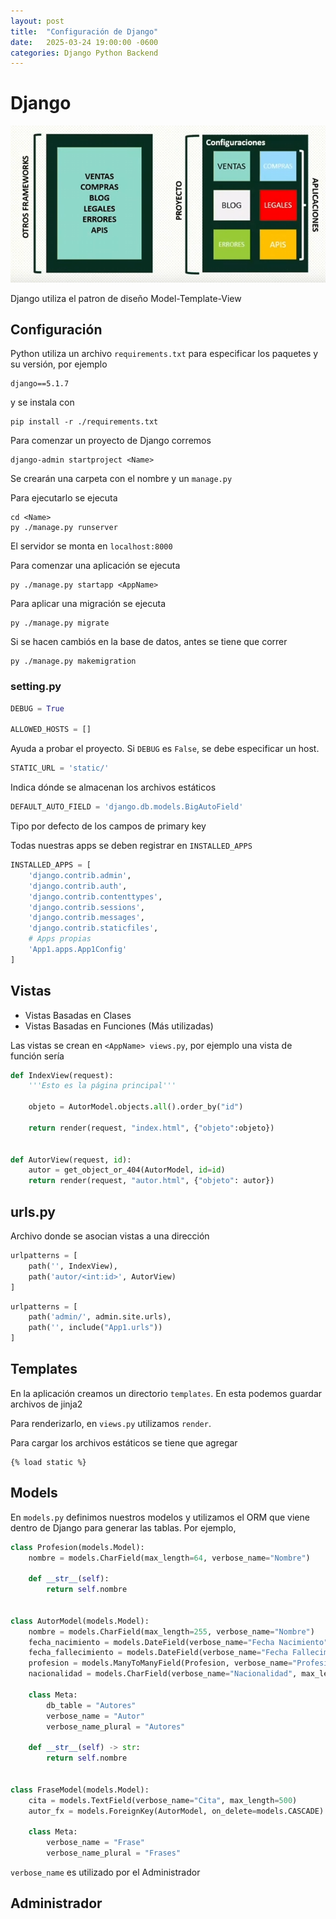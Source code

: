 ```yaml
---
layout: post
title:  "Configuración de Django"
date:   2025-03-24 19:00:00 -0600
categories: Django Python Backend
---
```


# Django

![Estructura de Django](../imgs/image.png)

Django utiliza el patron de diseño Model-Template-View

## Configuración 

Python utiliza un archivo `requirements.txt` para especificar los paquetes y su versión, por ejemplo

```
django==5.1.7
```

y se instala con

```
pip install -r ./requirements.txt
```

Para comenzar un proyecto de Django corremos

```
django-admin startproject <Name>
```

Se crearán una carpeta con el nombre y un `manage.py`

Para ejecutarlo se ejecuta

```
cd <Name>
py ./manage.py runserver
```

El servidor se monta en `localhost:8000`

Para comenzar una aplicación se ejecuta

```
py ./manage.py startapp <AppName>
```

Para aplicar una migración se ejecuta

```
py ./manage.py migrate
```

Si se hacen cambiós en la base de datos, antes se tiene que correr

```
py ./manage.py makemigration
```


### setting.py

```python
DEBUG = True

ALLOWED_HOSTS = []
```

Ayuda a probar el proyecto. Si `DEBUG` es `False`, se debe especificar un host.

```python
STATIC_URL = 'static/'
```

Indica dónde se almacenan los archivos estáticos

```python
DEFAULT_AUTO_FIELD = 'django.db.models.BigAutoField'
```

Tipo por defecto de los campos de primary key

Todas nuestras apps se deben registrar en `INSTALLED_APPS`

```python
INSTALLED_APPS = [
    'django.contrib.admin',
    'django.contrib.auth',
    'django.contrib.contenttypes',
    'django.contrib.sessions',
    'django.contrib.messages',
    'django.contrib.staticfiles',
    # Apps propias
    'App1.apps.App1Config'
]
```

## Vistas

- Vistas Basadas en Clases
- Vistas Basadas en Funciones (Más utilizadas)

Las vistas se crean en `<AppName> views.py`, por ejemplo una vista de función sería

```python
def IndexView(request):
    '''Esto es la página principal'''

    objeto = AutorModel.objects.all().order_by("id")

    return render(request, "index.html", {"objeto":objeto})


def AutorView(request, id):
    autor = get_object_or_404(AutorModel, id=id)
    return render(request, "autor.html", {"objeto": autor})
```

## urls.py

Archivo donde se asocian vistas a una dirección

```python
urlpatterns = [
    path('', IndexView),
    path('autor/<int:id>', AutorView)
]
```

```python
urlpatterns = [
    path('admin/', admin.site.urls),
    path('', include("App1.urls"))
]
```

## Templates

En la aplicación creamos un directorio `templates`. En esta podemos guardar archivos de jinja2

Para renderizarlo, en `views.py` utilizamos `render`.

Para cargar los archivos estáticos se tiene que agregar

```django
{% load static %}
```

## Models

En `models.py` definimos nuestros modelos y utilizamos el ORM que viene dentro de Django para generar las tablas. Por ejemplo,
```python
class Profesion(models.Model):
    nombre = models.CharField(max_length=64, verbose_name="Nombre")

    def __str__(self):
        return self.nombre

        
class AutorModel(models.Model):
    nombre = models.CharField(max_length=255, verbose_name="Nombre")
    fecha_nacimiento = models.DateField(verbose_name="Fecha Nacimiento", null=False, blank=False)
    fecha_fallecimiento = models.DateField(verbose_name="Fecha Fallecimiento", null=True, blank=True)
    profesion = models.ManyToManyField(Profesion, verbose_name="Profesion")
    nacionalidad = models.CharField(verbose_name="Nacionalidad", max_length=64)

    class Meta:
        db_table = "Autores"
        verbose_name = "Autor"
        verbose_name_plural = "Autores"

    def __str__(self) -> str:
        return self.nombre


class FraseModel(models.Model):
    cita = models.TextField(verbose_name="Cita", max_length=500)
    autor_fx = models.ForeignKey(AutorModel, on_delete=models.CASCADE)

    class Meta:
        verbose_name = "Frase"
        verbose_name_plural = "Frases"
```

`verbose_name` es utilizado por el Administrador

## Administrador
